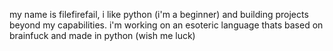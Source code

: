 my name is filefirefail, i like python (i'm a beginner) and building projects beyond my capabilities.
i'm working on an esoteric language thats based on brainfuck and made in python (wish me luck)
